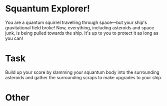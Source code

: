 # Squantum Explorer!

You are a quantum squirrel travelling through space—but your ship's gravitational field broke! Now, everything, including asteroids and space junk, is being pulled towards the ship. It's up to you to protect it as long as you can!

# Task

Build up your score by slamming your squantum body into the surrounding asteroids and gather the surrounding scraps to make upgrades to your ship.

# Other

